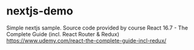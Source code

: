 # nextjs-demo
Simple nextjs sample. Source code provided by course React 16.7 - The Complete Guide (incl. React Router &amp; Redux)
https://www.udemy.com/react-the-complete-guide-incl-redux/
